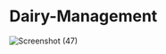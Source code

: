 # Dairy-Management
![Screenshot (47)](https://user-images.githubusercontent.com/63135112/145164407-38259bee-bc1f-4356-a642-38cfafda6956.png)
